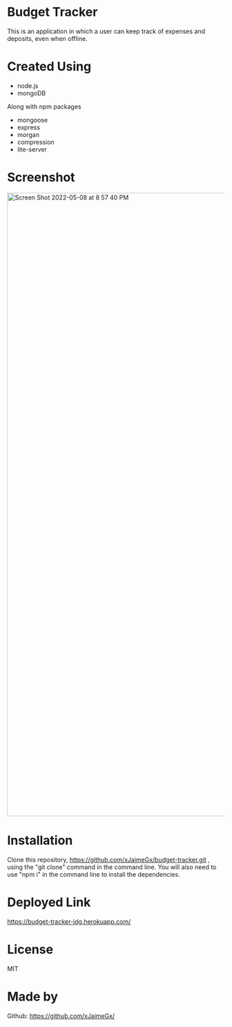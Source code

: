 # Budget Tracker
This is an application in which a user can keep track of expenses and
deposits, even when offline.

# Created Using
* node.js
* mongoDB

Along with npm packages
* mongoose
* express
* morgan
* compression
* lite-server

# Screenshot
<img width="1440" alt="Screen Shot 2022-05-08 at 8 57 40 PM" src="https://user-images.githubusercontent.com/94326810/167328507-e3b7207e-6a5f-4407-be9d-2947c310aaa6.png">

# Installation
Clone this repository, https://github.com/xJaimeGx/budget-tracker.git , using the "git clone" command in the command line. You will also need to use "npm i" in the command line to install the dependencies.

# Deployed Link
https://budget-tracker-jdg.herokuapp.com/

# License
MIT

# Made by
Github: https://github.com/xJaimeGx/

